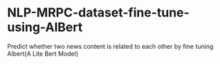 # NLP-MRPC-dataset-fine-tune-using-AlBert
Predict whether two news content is related to each other by fine tuning Albert(A Lite Bert Model)
